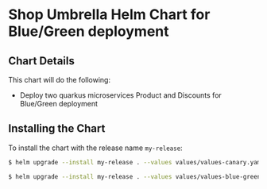 # Shop Umbrella Helm Chart for Blue/Green deployment
 
## Chart Details
This chart will do the following:
 
* Deploy two quarkus microservices Product and Discounts for Blue/Green deployment
 
## Installing the Chart
 
To install the chart with the release name `my-release`:
 
```bash
$ helm upgrade --install my-release . --values values/values-canary.yaml
```

```bash
$ helm upgrade --install my-release . --values values/values-blue-green.yaml
```
 
 


